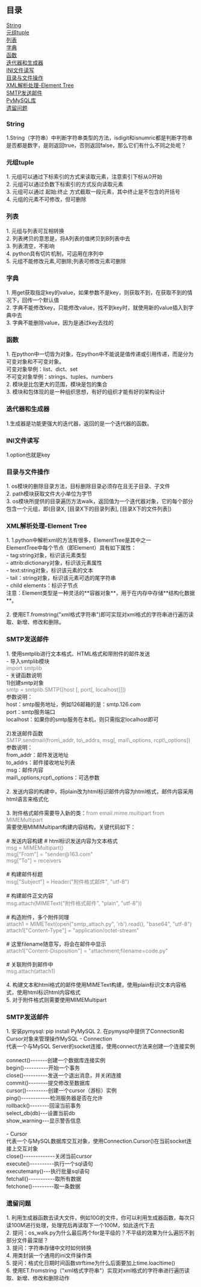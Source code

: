 ## 目录<br> ##
[String](#1)<br>
[元组tuple](#2)<br>
[列表](#3)<br>
[字典](#4)<br>
[函数](#5)<br>
[迭代器和生成器](#6)<br>
[INI文件读写](#7)<br>
[目录与文件操作](#8)<br>
[XML解析处理-Element Tree](#9)<br>
[SMTP发送邮件](#10)<br>
[PyMySQL库](#11)<br>
[遗留问题](#n)<br>

<h3 id='1'>String</h3>
1.String（字符串）中判断字符串类型的方法，isdigit和isnumric都是判断字符串是否都是数字，是则返回true，否则返回false，那么它们有什么不同之处呢？

<h3 id='2'>元组tuple</h3>
1. 元组可以通过下标索引的方式来读取元素，注意索引下标从0开始<br>
2. 元组可以通过负数下标索引的方式反向读取元素<br>
3. 元组可以通过  起始:终止  方式截取一段元素，其中终止是不包含的开括号<br>
4. 元组的元素不可修改，但可删除<br>

<h3 id='3'>列表</h3>
1. 元组与列表可互相转换<br>
2. 列表拷贝的意思是，将A列表的值拷贝到B列表中去<br>
3. 列表清空，不影响<br>
4. python具有切片机制，可运用在序列中<br>
5. 元组不能修改元素,可删除;列表可修改元素可删除<br>

<h3 id='4'>字典</h3>
1. 用get获取指定key的value，如果参数不是key，则获取不到，在获取不到的情况下，回传一个默认值<br>
2. 字典不能修改key，只能修改value，找不到key时，就使用新的value插入到字典中去<br>
3. 字典不能删除value，因为是通过key去找的<br>

<h3 id='5'>函数</h3>
1. 在python中一切皆为对象，在python中不能说是值传递或引用传递，而是分为可变对象和不可变对象。<br>
可变对象举例：list、dict、set<br>
不可变对象举例：strings、tuples、numbers<br>
2. 模块是比包更大的范围，模块是包的集合<br>
3. 模块和包体现的是一种组织思想，有好的组织才能有好的架构设计

<h3 id='6'>迭代器和生成器</h3>
1.生成器是功能更强大的迭代器，返回的是一个迭代器的函数。

<h3 id='7'>INI文件读写</h3>
1.option也就是key

<h3 id='8'>目录与文件操作</h3>
1. os模块的删除目录方法，目标删除目录必须存在且无子目录、子文件<br>
2. path模块获取文件大小单位为字节<br>
3. os模块所提供的目录遍历方法walk，返回值为一个迭代器对象，它的每个部分包含一个元组，即(目录X, [目录X下的目录列表], [目录X下的文件列表])

<h3 id='9'>XML解析处理-Element Tree</h3>
1. 1.python中解析xml的方法有很多，ElementTree是其中之一<br>
ElementTree中每个节点（即Element）具有如下属性：<br>
 - tag:string对象，标识该元素类型<br>
 - attrib:dictionary对象，标识该元素属性<br>
 - text:string对象，标识该元素的文本<br>
 - tail：string对象，标识该元素可选的尾字符串<br>
 - child elements：标识子节点<br>
注意：Element类型是一种灵活的**容器对象**，用于在内存中存储**结构化数据**。<br><br>
2. 使用ET.fromstring("xml格式字符串")即可实现对xml格式的字符串进行遍历读取、新增、修改和删除。<br>

<h3 id='10'>SMTP发送邮件</h3>
1. 使用smtplib进行文本格式、HTML格式和带附件的邮件发送<br>
 - 导入smtplib模块<br>
   <font color=grey>import smtplib</font><br>
 - 关键函数说明<br>
	1)创建smtp对象<br>
   <font color=grey>smtp = smtplib.SMTP([host [, port[, localhost]]])</font><br>
   参数说明：<br>
   host：smtp服务地址，例如126邮箱的是：smtp.126.com<br>
   port：smtp服务端口<br>
   localhost：如果你的smtp服务在本机，则只需指定localhost即可<br><br>
	2)发送邮件函数<br>
   <font color=grey>SMTP.sendmail(from\_addr, to\_addrs, msg[, mail\_options, rcpt\_options])</font><br>
   参数说明：<br>
   from_addr：邮件发送地址<br>
   to_addrs：邮件接收地址列表<br>
   msg：邮件内容<br>
   mail\_options,rcpt\_options：可选参数<br>
<br>
2. 发送内容的构建中，将plain改为html标识邮件内容为html格式，邮件内容采用html语言来格式化<br><br>
3. 附件格式邮件需要导入新的类：<font color=grey>from email.mime.multipart from MIMEMultipart</font><br>
   需要使用MIMIMultipart构建内容结构，关键代码如下：<br><br>
   # 发送内容构建 # html标识发送内容为文本格式<br>
   <font color=grey>
   msg = MIMEMultipart()<br>
   msg["From"] = "sender@163.com"<br>
   msg["To"] = receivers<br>
   </font><br>
   # 构建邮件标题<br>
   <font color=grey>
   msg["Subject"] = Header("附件格式邮件", "utf-8")<br>
   </font><br>
   # 构建邮件正文内容<br>
   <font color=grey>
   msg.attach(MIMEText("附件格式邮件", "plain", "utf-8"))<br>
   </font><br>
   # 构造附件，多个附件同理<br>
   <font color=grey>
   attach1 = MIMEText(open("smtp_attach.py", 'rb').read(), "base64", "utf-8")<br>
   attach1["Content-Type"] = "application/octet-stream"<br>
   </font><br>
   # 这里filename随意写，将会在邮件中显示<br>
   <font color=grey>
   attach1["Content-Disposition"] = "attachment;filename=code.py"<br>
   </font><br>
   # 关联附件到邮件中<br>
   <font color=grey>
   msg.attach(attach1)<br>
   </font><br>
4. 构建文本和html格式的邮件使用MIMEText构建，使用plain标识文本内容格式，使用html标识html内容格式<br>
5. 对于附件格式则需要使用MIMEMultipart

<h3 id='10'>SMTP发送邮件</h3>
1. 安装pymysql:	pip install PyMySQL
2. 在pymysql中提供了Connection和Cursor对象来管理操作MySQL
 - Connection<br>
   代表一个与MySQL Server的socket连接，使用connect方法来创建一个连接实例<br><br>
   connect()-------创建一个数据库连接实例<br>
   begin()----------开始一个事务<br>
   close()----------发送一个退出消息，并关闭连接<br>
   commit()--------提交修改至数据库<br>
   cursor()---------创建一个cursor（游标）实例<br>
   ping()------------检测服务器是否在允许<br>
   rollback()--------回滚当前事务<br>
   select_db(db)---设置当前db<br>
   show_warning---显示警告信息<br><br>
 - Cursor<br>
   代表一个与MySQL数据库交互对象，使用Connection.Cursor()在当前socket连接上交互对象<br>
   close()-------------关闭当前cursor<br>
   execute()----------执行一个sql语句<br>
   executemany()---执行批量sql语句<br>
   fetchall()-----------取所有数据<br>
   fetchone()---------取一条数据

<h3 id='n'>遗留问题</h3>
1. 利用生成器函数去读大文件，例如10G的文件，你可以利用生成器函数，每次只读100M进行处理，处理完后再读取下一个100M，如此迭代下去<br>
2. 提问：os_walk.py为什么最后两个for是平级的？不平级的效果为什么遍历不到部分文件最深层？<br>
3. 提问：字符串存储中文时如何转换<br>
4. 用类封装一个通用的ini文件操作类<br>
5. 提问：格式化日期时间函数strftime为什么后面要加上time.loacltime()<br>
6. 使用ET.fromstring（"xml格式字符串"）实现对xml格式的字符串进行遍历读取、新增、修改和删除动作<br>